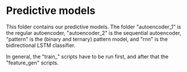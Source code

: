 # Predictive models

This folder contains our predictive models. The folder "autoencoder_1" is the regular autoencoder, "autoencoder_2" is the sequential autoencoder, "pattern" is the (binary and ternary) pattern model, and "rnn" is the bidirectional LSTM classifier.

In general, the "train_" scripts have to be run first, and after that the "feature_gen" scripts.